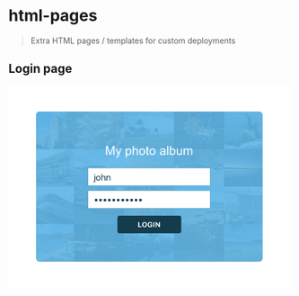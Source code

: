 # html-pages

> Extra HTML pages / templates for custom deployments

## Login page

![login screenshot](screenshot.png)
